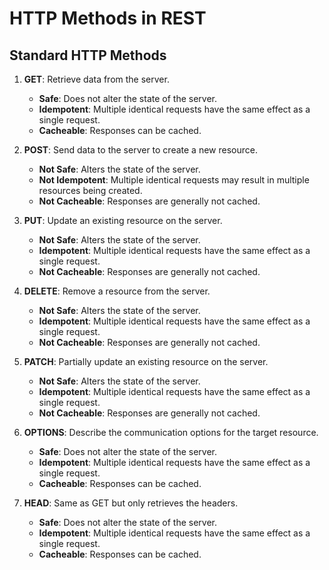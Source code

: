 # HTTP Methods in REST

## Standard HTTP Methods

1. **GET**: Retrieve data from the server.

   - **Safe**: Does not alter the state of the server.
   - **Idempotent**: Multiple identical requests have the same effect as a single request.
   - **Cacheable**: Responses can be cached.

2. **POST**: Send data to the server to create a new resource.

   - **Not Safe**: Alters the state of the server.
   - **Not Idempotent**: Multiple identical requests may result in multiple resources being created.
   - **Not Cacheable**: Responses are generally not cached.

3. **PUT**: Update an existing resource on the server.

   - **Not Safe**: Alters the state of the server.
   - **Idempotent**: Multiple identical requests have the same effect as a single request.
   - **Not Cacheable**: Responses are generally not cached.

4. **DELETE**: Remove a resource from the server.

   - **Not Safe**: Alters the state of the server.
   - **Idempotent**: Multiple identical requests have the same effect as a single request.
   - **Not Cacheable**: Responses are generally not cached.

5. **PATCH**: Partially update an existing resource on the server.

   - **Not Safe**: Alters the state of the server.
   - **Idempotent**: Multiple identical requests have the same effect as a single request.
   - **Not Cacheable**: Responses are generally not cached.

6. **OPTIONS**: Describe the communication options for the target resource.

   - **Safe**: Does not alter the state of the server.
   - **Idempotent**: Multiple identical requests have the same effect as a single request.
   - **Cacheable**: Responses can be cached.

7. **HEAD**: Same as GET but only retrieves the headers.
   - **Safe**: Does not alter the state of the server.
   - **Idempotent**: Multiple identical requests have the same effect as a single request.
   - **Cacheable**: Responses can be cached.
